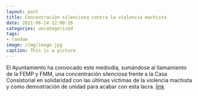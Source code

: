 ```yaml
---
layout: post
title: Concentración silenciosa contra la violencia machista
date: 2021-06-14 12:00:16
categories: uncategorized
tags:
- random
image: /img/image.jpg
caption: This is a picture
---
```

El Ayuntamiento ha convocado este mediodía, sumándose al llamamiento de la FEMP y FMM, una concentración silenciosa frente a la Casa Consistorial en solidaridad con las últimas víctimas de la violencia machista y como demostración de unidad para acabar con esta lacra.   [link](https://www.ayto-villacanada.es/noticias/concentracion-silenciosa-contra-la-violencia-machista/)

